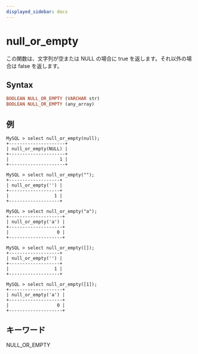 ```yaml
---
displayed_sidebar: docs
---
```


# null_or_empty

この関数は、文字列が空または NULL の場合に true を返します。それ以外の場合は false を返します。

## Syntax

```Haskell
BOOLEAN NULL_OR_EMPTY (VARCHAR str)
BOOLEAN NULL_OR_EMPTY (any_array)
```

## 例

```Plain Text
MySQL > select null_or_empty(null);
+---------------------+
| null_or_empty(NULL) |
+---------------------+
|                   1 |
+---------------------+

MySQL > select null_or_empty("");
+-------------------+
| null_or_empty('') |
+-------------------+
|                 1 |
+-------------------+

MySQL > select null_or_empty("a");
+--------------------+
| null_or_empty('a') |
+--------------------+
|                  0 |
+--------------------+

MySQL > select null_or_empty([]);
+-------------------+
| null_or_empty('') |
+-------------------+
|                 1 |
+-------------------+

MySQL > select null_or_empty([1]);
+--------------------+
| null_or_empty('a') |
+--------------------+
|                  0 |
+--------------------+
```

## キーワード

NULL_OR_EMPTY